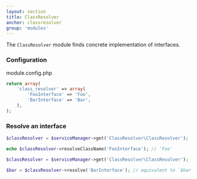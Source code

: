 ```yaml
---
layout: section
title: ClassResolver
anchor: classresolver
group: 'modules'
---
```


The `ClassResolver` module finds concrete implementation of interfaces.

### Configuration

module.config.php

```php
return array(
    'class_resolver' => array(
        'FooInterface' => 'Foo',
        'BarInterface' => 'Bar',
    ),
);
```

### Resolve an interface

```php
$classResolver = $serviceManager->get('ClassResolver\ClassResolver');

echo $classResolver->resolveClassName('FooInterface'); // 'Foo'
```

```php
$classResolver = $serviceManager->get('ClassResolver\ClassResolver');

$bar = $classResolver->resolve('BarInterface'); // equivalent to `$bar = $serviceLocator->get('Bar');`
```
